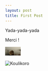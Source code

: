 ```yaml
---
layout: post
title: First Post
---
```


Yada-yada-yada

Merci !

<img src="/images/IMG_20190316_170032515.jpg" alt="Koulikoro" width="50">

![Koulikoro](/images/IMG_20190316_170032515.jpgs=25)


